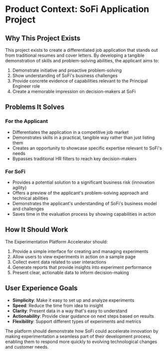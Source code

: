 # Product Context: SoFi Application Project

## Why This Project Exists
This project exists to create a differentiated job application that stands out from traditional resumes and cover letters. By developing a tangible demonstration of skills and problem-solving abilities, the applicant aims to:

1. Demonstrate initiative and proactive problem-solving
2. Show understanding of SoFi's business challenges
3. Provide concrete evidence of capabilities relevant to the Principal Engineer role
4. Create a memorable impression on decision-makers at SoFi

## Problems It Solves

### For the Applicant
- Differentiates the application in a competitive job market
- Demonstrates skills in a practical, tangible way rather than just listing them
- Creates an opportunity to showcase specific expertise relevant to SoFi's needs
- Bypasses traditional HR filters to reach key decision-makers

### For SoFi
- Provides a potential solution to a significant business risk (innovation agility)
- Offers a preview of the applicant's problem-solving approach and technical abilities
- Demonstrates the applicant's understanding of SoFi's business model and challenges
- Saves time in the evaluation process by showing capabilities in action

## How It Should Work
The Experimentation Platform Accelerator should:

1. Provide a simple interface for creating and managing experiments
2. Allow users to view experiments in action on a sample page
3. Collect event data related to user interactions
4. Generate reports that provide insights into experiment performance
5. Present clear, actionable data to inform decision-making

## User Experience Goals
- **Simplicity**: Make it easy to set up and analyze experiments
- **Speed**: Reduce the time from idea to insight
- **Clarity**: Present data in a way that's easy to understand
- **Actionability**: Provide clear guidance on next steps based on results
- **Flexibility**: Support different types of experiments and metrics

The platform should demonstrate how SoFi could accelerate innovation by making experimentation a seamless part of their development process, enabling them to respond more quickly to evolving technological changes and customer needs.
